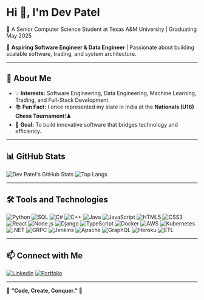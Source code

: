 # Hi 👋, I'm Dev Patel

🚀 A Senior Computer Science Student at Texas A&M University | Graduating May 2025

🎯 **Aspiring Software Engineer & Data Engineer** | Passionate about building scalable software, trading, and system architecture.

---

## 📌 About Me

- 💡 **Interests:** Software Engineering, Data Engineering, Machine Learning, Trading, and Full-Stack Development.
- 📚 **Fun Fact:** I once represented my state in India at the **Nationals (U16) Chess Tournament**!♟️
- 🎯 **Goal:** To build innovative software that bridges technology and efficiency.

---

## 📊 GitHub Stats

![Dev Patel's GitHub Stats](https://github-readme-stats.vercel.app/api?username=DevPatel3547&show_icons=true&theme=dark&count_private=true)
![Top Langs](https://github-readme-stats.vercel.app/api/top-langs/?username=DevPatel3547&layout=compact&theme=dark)

---

## 🛠️ Tools and Technologies

![Python](https://img.shields.io/badge/-Python-3776AB?style=flat&logo=python&logoColor=white)
![SQL](https://img.shields.io/badge/-SQL-4479A1?style=flat&logo=mysql&logoColor=white)
![C#](https://img.shields.io/badge/-C%23-239120?style=flat&logo=csharp&logoColor=white)
![C++](https://img.shields.io/badge/-C++-00599C?style=flat&logo=cplusplus&logoColor=white)
![Java](https://img.shields.io/badge/-Java-007396?style=flat&logo=java&logoColor=white)
![JavaScript](https://img.shields.io/badge/-JavaScript-F7DF1E?style=flat&logo=javascript&logoColor=black)
![HTML5](https://img.shields.io/badge/-HTML5-E34F26?style=flat&logo=html5&logoColor=white)
![CSS3](https://img.shields.io/badge/-CSS3-1572B6?style=flat&logo=css3&logoColor=white)
![React](https://img.shields.io/badge/-React-61DAFB?style=flat&logo=react&logoColor=black)
![Node.js](https://img.shields.io/badge/-Node.js-339933?style=flat&logo=nodedotjs&logoColor=white)
![Django](https://img.shields.io/badge/-Django-092E20?style=flat&logo=django&logoColor=white)
![TypeScript](https://img.shields.io/badge/-TypeScript-3178C6?style=flat&logo=typescript&logoColor=white)
![Docker](https://img.shields.io/badge/-Docker-2496ED?style=flat&logo=docker&logoColor=white)
![AWS](https://img.shields.io/badge/-AWS-FF9900?style=flat&logo=amazonaws&logoColor=white)
![Kubernetes](https://img.shields.io/badge/-Kubernetes-326CE5?style=flat&logo=kubernetes&logoColor=white)
![.NET](https://img.shields.io/badge/-.NET-512BD4?style=flat&logo=dotnet&logoColor=white)
![GRPC](https://img.shields.io/badge/-GRPC-0080FF?style=flat&logo=grpc&logoColor=white)
![Jenkins](https://img.shields.io/badge/-Jenkins-D24939?style=flat&logo=jenkins&logoColor=white)
![Apache](https://img.shields.io/badge/-Apache-D22128?style=flat&logo=apache&logoColor=white)
![GraphQL](https://img.shields.io/badge/-GraphQL-E10098?style=flat&logo=graphql&logoColor=white)
![Heroku](https://img.shields.io/badge/-Heroku-430098?style=flat&logo=heroku&logoColor=white)
![ETL](https://img.shields.io/badge/-ETL-000000?style=flat&logo=apacheairflow&logoColor=white)

---

## 📫 Connect with Me

[![LinkedIn](https://img.shields.io/badge/-LinkedIn-0A66C2?style=flat&logo=linkedin&logoColor=white)](https://www.linkedin.com/in/devpatel3547)
[![Portfolio](https://img.shields.io/badge/-Portfolio-000000?style=flat&logo=codepen&logoColor=white)](https://people.tamu.edu/~devrpatel04)

---

🎯 **"Code, Create, Conquer."** 🚀
